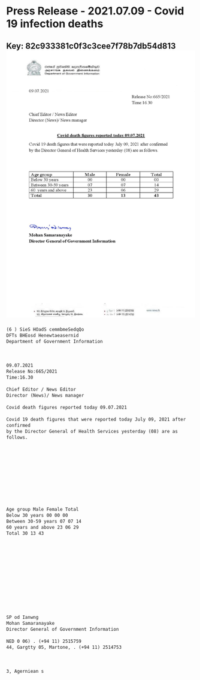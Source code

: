 # Press Release - 2021.07.09 - Covid 19 infection deaths 
Key: 82c933381c0f3c3cee7f78b7db54d813 
![img](img/82c933381c0f3c3cee7f78b7db54d813.jpg)
---
```
(6 ) SieS HOadS cemmbmeSedqQo
DFTs BHEosd Henewtaeasernid
Department of Government Information

 

09.07.2021
Release No:665/2021
Time:16.30

Chief Editor / News Editor
Director (News)/ News manager

Covid death figures reported today 09.07.2021

Covid 19 death figures that were reported today July 09, 2021 after confirmed
by the Director General of Health Services yesterday (08) are as follows.

 

 

 

 

 

Age group Male Female Total
Below 30 years 00 00 00
Between 30-59 years 07 07 14
60 years and above 23 06 29
Total 30 13 43

 

 

 

 

 

 

SP od Ianwng
Mohan Samaranayake
Director General of Government Information

NED 0 06) . (+94 11) 2515759
44, Gargtty 05, Martone, . (+94 11) 2514753

   

3, Agerniean s

```
